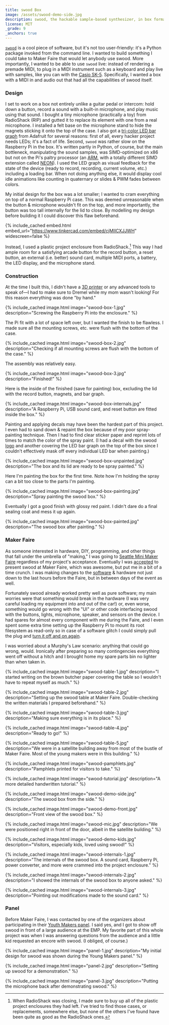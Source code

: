```yaml
---
title: swood Box
image: /assets/swood-demo-side.jpg
description: swood, the hackable sample-based synthesizer, in box format
license: MIT
_grade: 9
_anchors: true
---
```


[`swood`](./2016-03-21-swood.md) is a cool piece of software, but it's not too user-friendly: it's a Python package invoked from the command line. I wanted to build something I could take to Maker Faire that would let anybody use swood. More importantly, I wanted to be able to use `swood` live: instead of rendering a premade MIDI, to plug in a MIDI instrument such as a keyboard and play live with samples, like you can with the [Casio SK-5](https://youtu.be/kIGItPElleo?t=14s). Specifically, I wanted a box with a MIDI in and audio out that had all the capabilities of swood itself.

### Design

I set to work on a box not entirely unlike a guitar pedal or intercom: hold down a button, record a sound with a built-in microphone, and play music using that sound. I bought a tiny microphone (practically a toy) from RadioShack (RIP) and gutted it to replace its element with one from a real microphone. I installed a felt base on the microphone stand to hide the magnets sticking it onto the top of the case. I also got a [tri-color LED bar graph](https://www.adafruit.com/product/1721) from Adafruit for several reasons: first of all, every hacker project needs LEDs; it's a fact of life. Second, `swood` was rather slow on the Raspberry Pi in the box. It's written partly in Python, of course, but the main bottleneck, manipulating the sound samples, was SIMD-optimized on x86 but not on the Pi's paltry processor (an [ARM](https://en.wikipedia.org/wiki/ARM_architecture), with a totally different SIMD extension called [NEON](https://en.wikipedia.org/wiki/ARM_architecture#Advanced_SIMD_(NEON))). I used the LED graph as visual feedback for the state of the device (ready to record, recording, current volume, etc.) including a loading bar. When not doing anything else, it would display cool idle animations like counting in quaternary or slides & PWM fades between colors.

My initial design for the box was a lot smaller; I wanted to cram everything on top of a normal Raspberry Pi case. This was deemed unreasonable when the button & microphone wouldn't fit on the top, and more importantly, the button was too tall internally for the lid to close. By modelling my design before building it I could discover this flaw beforehand.

{% include_cached embed.html embed_url="https://www.tinkercad.com/embed/cjMIICXJJWH" widescreen=false %}

Instead, I used a plastic project enclosure from RadioShack.[^1] This way I had ample room for a satisfying arcade button for the record button, a reset button, an external (i.e. better) sound card, multiple MIDI ports, a battery, the LED display, and the microphone stand.

### Construction

At the time I built this, I didn't have a [3D printer](./2019-02-12-diy-prusa-i3.md) or any advanced tools to speak of—I had to make sure to Dremel while my mom wasn't looking! For this reason everything was done "by hand."

{% include_cached image.html image="swood-box-1.jpg" description="Screwing the Raspberry Pi into the enclosure." %}

The Pi fit with a lot of space left over, but I wanted the finish to be flawless. I made sure all the mounting screws, etc. were flush with the bottom of the case.

{% include_cached image.html image="swood-box-2.jpg" description="Checking if all mounting screws are flush with the bottom of the case." %}

The assembly was relatively easy.

{% include_cached image.html image="swood-box-3.jpg" description="Finished!" %}

Here is the inside of the finished (save for painting) box, excluding the lid with the record button, magnets, and bar graph.

{% include_cached image.html image="swood-box-internals.jpg" description="A Raspberry Pi, USB sound card, and reset button are fitted inside the box." %}

Painting and applying decals may have been the hardest part of this project. I even had to sand down & repaint the box because of my poor spray-painting technique. Then I had to find clear sticker paper and reprint lots of times to match the color of the spray paint. (I had a decal with the swood [logo](/assets/originals/swood-thumbnail.png) and another covering the LED bar graph on the top of the box since I couldn't effectively mask off every individual LED bar when painting.)

{% include_cached image.html image="swood-box-unpainted.jpg" description="The box and its lid are ready to be spray painted." %}

Here I'm painting the box for the first time. Note how I'm holding the spray can a bit too close to the parts I'm painting.

{% include_cached image.html image="swood-box-painting.jpg" description="Spray painting the swood box." %}

Eventually I got a good finish with glossy red paint. I didn't dare do a final sealing coat and mess it up again.

{% include_cached image.html image="swood-box-painted.jpg" description="The swood box after painting." %}

### Maker Faire

As someone interested in hardware, DIY, programming, and other things that fall under the umbrella of "making," I was going to [Seattle Mini Maker Faire](https://seattle.makerfaire.com/) regardless of my project's acceptance. Eventually I was [accepted](https://seattle.makerfaire.com/about-2/2016-archive/make-music-with-any-sound/) to present swood at Maker Faire, which was awesome, but put me in a bit of a time crunch. I was making changes to the [software](./2016-03-21-swood.md) & hardware not just down to the last hours before the Faire, but in between days of the event as well.

Fortunately swood already worked pretty well as pure software; my main worries were that something would break in the hardware (I was very careful loading my equipment into and out of the car!) or, even worse, something would go wrong with the "UI" or other code interfacing swood with the buttons, lights, microphone, speaker, and sensors on the device. I had spares for almost every component with me during the Faire, and I even spent some extra time setting up the Raspberry Pi to mount its root filesystem as read-only so in case of a software glitch I could simply pull the plug and [turn it off and on again](https://www.youtube.com/watch?v=5UT8RkSmN4k&t=3).

I was worried about a Murphy's Law scenario: anything that could go wrong, would. Ironically after preparing so many contingencies everything went off without a hitch and I brought home my spare parts bin no lighter than when taken in.

{% include_cached image.html image="swood-table-1.jpg" description="I started writing on the brown butcher paper covering the table so I wouldn't have to repeat myself as much." %}

{% include_cached image.html image="swood-table-2.jpg" description="Setting up the swood table at Maker Faire. Double-checking the written materials I prepared beforehand." %}

{% include_cached image.html image="swood-table-3.jpg" description="Making sure everything is in its place." %}

{% include_cached image.html image="swood-table-4.jpg" description="Ready to go!" %}

{% include_cached image.html image="swood-table-5.jpg" description="We were in a satellite building away from most of the bustle of Maker Faire. Most of the young makers were in this building." %}

{% include_cached image.html image="swood-pamphlets.jpg" description="Pamphlets printed for visitors to take." %}

{% include_cached image.html image="swood-tutorial.jpg" description="A more detailed handwritten tutorial." %}

{% include_cached image.html image="swood-demo-side.jpg" description="The swood box from the side." %}

{% include_cached image.html image="swood-demo-front.jpg" description="Front view of the swood box." %}

{% include_cached image.html image="swood-mic.jpg" description="We were positioned right in front of the door, albeit in the satellite building." %}

{% include_cached image.html image="swood-demo-kids.jpg" description="Visitors, especially kids, loved using swood!" %}

{% include_cached image.html image="swood-internals-1.jpg" description="The internals of the swood box. A sound card, Raspberry Pi, power converter, and more were crammed into the project enclosure." %}

{% include_cached image.html image="swood-internals-2.jpg" description="I showed the internals of the swood box to anyone asked." %}

{% include_cached image.html image="swood-internals-3.jpg" description="Pointing out modifications made to the sound card." %}

### Panel

Before Maker Faire, I was contacted by one of the organizers about participating in their [Youth Makers panel](https://seattle.makerfaire.com/about-2/2016-archive/youth-maker-spotlight/). I said yes, and I got to show off swood in front of a large audience at the EMP. My favorite part of this whole project was when I was answering questions from the audience and a little kid requested an encore with swood. (I obliged, of course.)

{% include_cached image.html image="panel-1.jpg" description="My initial design for swood was shown during the Young Makers panel." %}

{% include_cached image.html image="panel-2.jpg" description="Setting up swood for a demonstration." %}

{% include_cached image.html image="panel-3.jpg" description="Putting the microphone back after demonstrating swood." %}

[^1]: When RadioShack was closing, I made sure to buy up all of the plastic project enclosures they had left. I've tried to find those cases, or replacements, somewhere else, but none of the others I've found have been quite as good as the RadioShack ones.
